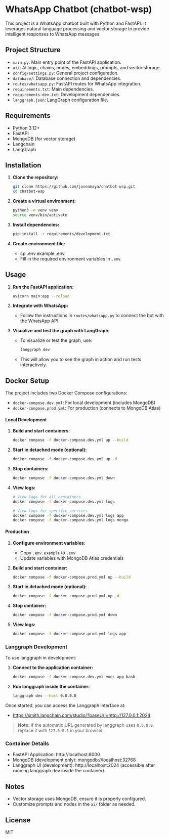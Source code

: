 # WhatsApp Chatbot (chatbot-wsp)

This project is a WhatsApp chatbot built with Python and FastAPI. It leverages natural language processing and vector storage to provide intelligent responses to WhatsApp messages.

## Project Structure

- `main.py`: Main entry point of the FastAPI application.
- `ai/`: AI logic, chains, nodes, embeddings, prompts, and vector storage.
- `config/settings.py`: General project configuration.
- `database/`: Database connection and dependencies.
- `routes/whatsapp.py`: FastAPI routes for WhatsApp integration.
- `requirements.txt`: Main dependencies.
- `requirements-dev.txt`: Development dependencies.
- `langgraph.json`: LangGraph configuration file.

## Requirements

- Python 3.12+
- FastAPI
- MongoDB (for vector storage)
- Langchain
- LangGraph

## Installation

1. **Clone the repository:**
   ```bash
   git clone https://github.com/joseamaya/chatbot-wsp.git
   cd chatbot-wsp
   ```

2. **Create a virtual environment:**
   ```bash
   python3 -m venv venv
   source venv/bin/activate
   ```

3. **Install dependencies:**
   ```bash
   pip install -r requirements/development.txt
   ```

4. **Create environment file:**
   - cp .env.example .env.
   - Fill in the required environment variables in `.env`.

## Usage

1. **Run the FastAPI application:**
   ```bash
   uvicorn main:app --reload
   ```

2. **Integrate with WhatsApp:**
   - Follow the instructions in `routes/whatsapp.py` to connect the bot with the WhatsApp API.

3. **Visualize and test the graph with LangGraph:**
   - To visualize or test the graph, use:
     ```bash
     langgraph dev
     ```
   - This will allow you to see the graph in action and run tests interactively.

## Docker Setup

The project includes two Docker Compose configurations:
- `docker-compose.dev.yml`: For local development (includes MongoDB)
- `docker-compose.prod.yml`: For production (connects to MongoDB Atlas)

#### Local Development

1. **Build and start containers:**
   ```bash
   docker compose -f docker-compose.dev.yml up --build
   ```

2. **Start in detached mode (optional):**
   ```bash
   docker compose -f docker-compose.dev.yml up -d
   ```

3. **Stop containers:**
   ```bash
   docker compose -f docker-compose.dev.yml down
   ```

4. **View logs:**
   ```bash
   # View logs for all containers
   docker compose -f docker-compose.dev.yml logs

   # View logs for specific services
   docker compose -f docker-compose.dev.yml logs app
   docker compose -f docker-compose.dev.yml logs mongo
   ```

#### Production

1. **Configure environment variables:**
   - Copy `.env.example` to `.env`
   - Update variables with MongoDB Atlas credentials

2. **Build and start container:**
   ```bash
   docker compose -f docker-compose.prod.yml up --build
   ```

3. **Start in detached mode (optional):**
   ```bash
   docker compose -f docker-compose.prod.yml up -d
   ```

4. **Stop container:**
   ```bash
   docker compose -f docker-compose.prod.yml down
   ```

5. **View logs:**
   ```bash
   docker compose -f docker-compose.prod.yml logs app
   ```

### Langgraph Development

To use langgraph in development:

1. **Connect to the application container:**
   ```bash
   docker compose -f docker-compose.dev.yml exec app bash
   ```

2. **Run langgraph inside the container:**
   ```bash
   langgraph dev --host 0.0.0.0   
   ```

Once started, you can access the Langgraph interface at:
- https://smith.langchain.com/studio/?baseUrl=http://127.0.0.1:2024

> **Note**: If the automatic URL generated by langgraph uses `0.0.0.0`, replace it with `127.0.0.1` in your browser.

### Container Details
- FastAPI Application: http://localhost:8000
- MongoDB (development only): mongodb://localhost:32768
- Langgraph UI (development): http://localhost:2024 (accessible after running langgraph dev inside the container)

## Notes

- Vector storage uses MongoDB, ensure it is properly configured.
- Customize prompts and nodes in the `ai/` folder as needed.

## License

MIT
